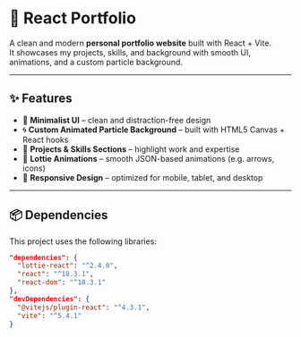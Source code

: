 # 🚀 React Portfolio

A clean and modern **personal portfolio website** built with React + Vite.  
It showcases my projects, skills, and background with smooth UI, animations, and a custom particle background.  

---

## ✨ Features
- 🎨 **Minimalist UI** – clean and distraction-free design  
- 🌀 **Custom Animated Particle Background** – built with HTML5 Canvas + React hooks  
- 📂 **Projects & Skills Sections** – highlight work and expertise  
- 🎵 **Lottie Animations** – smooth JSON-based animations (e.g. arrows, icons)  
- 📱 **Responsive Design** – optimized for mobile, tablet, and desktop  

---

## 📦 Dependencies

This project uses the following libraries:

```json
"dependencies": {
  "lottie-react": "^2.4.0",
  "react": "^18.3.1",
  "react-dom": "^18.3.1"
},
"devDependencies": {
  "@vitejs/plugin-react": "^4.3.1",
  "vite": "^5.4.1"
}
